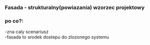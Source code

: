 ### Fasada - strukturalny(powiazania) wzorzec projektowy

### **po co?:**
-zna caly scenariusz\
-fasada to srodek dostepu do zlozonego systemu
